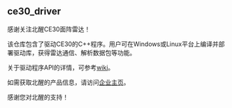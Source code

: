 ## ce30_driver
感谢关注北醒CE30面阵雷达！



该仓库包含了驱动CE30的C++程序。用户可在Windows或Linux平台上编译并部署驱动库，获得雷达通信、解析数据包等功能。

关于驱动程序API的详情，可参考[wiki](https://github.com/codincodee/ce30_driver/wiki)。

如需获取北醒的产品信息，请访问[企业主页](http://www.benewake.com)。



感谢您对北醒的支持！